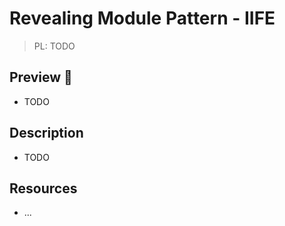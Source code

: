 # Revealing Module Pattern - IIFE

> PL: TODO

## Preview 🎉

* TODO

## Description

* TODO

## Resources

* ...
